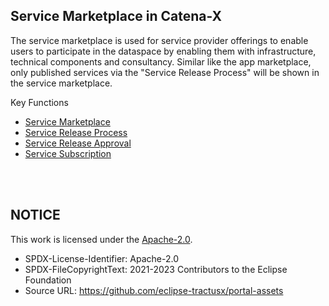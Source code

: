 ## Service Marketplace in Catena-X

The service marketplace is used for service provider offerings to enable users to participate in the dataspace by enabling them with infrastructure, technical components and consultancy.
Similar like the app marketplace, only published services via the "Service Release Process" will be shown in the service marketplace.

Key Functions

- [Service Marketplace](/01.%20Service%20Marketplace)
- [Service Release Process](/02.%20Service%20Release%20Process)
- [Service Release Approval](/03.%20Service%20Release%20Approval)
- [Service Subscription](/03.%20Service%20Subscription)

<br>
<br>

## NOTICE

This work is licensed under the [Apache-2.0](https://www.apache.org/licenses/LICENSE-2.0).

- SPDX-License-Identifier: Apache-2.0
- SPDX-FileCopyrightText: 2021-2023 Contributors to the Eclipse Foundation
- Source URL: https://github.com/eclipse-tractusx/portal-assets
